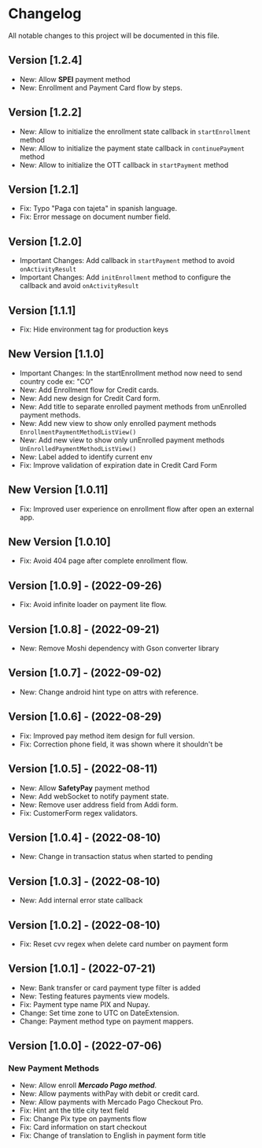 # Changelog
All notable changes to this project will be documented in this file.

## Version [1.2.4]
- New: Allow **SPEI** payment method
- New: Enrollment and Payment Card flow by steps.

## Version [1.2.2]
- New: Allow to initialize the enrollment state callback in ```startEnrollment``` method
- New: Allow to initialize the payment state callback in ```continuePayment``` method
- New: Allow to initialize the OTT callback in ```startPayment``` method

## Version [1.2.1]
- Fix: Typo "Paga con tajeta" in spanish language.
- Fix: Error message on document number field.

## Version [1.2.0]
- Important Changes: Add callback in ```startPayment``` method to avoid  ```onActivityResult```
- Important Changes: Add ```initEnrollment``` method to  configure the callback and avoid  ```onActivityResult```

## Version [1.1.1]
- Fix: Hide environment tag for production keys

## New Version [1.1.0]
- Important Changes: In the startEnrollment method now need to send country code ex: "CO"
- New: Add Enrollment flow for Credit cards.
- New: Add new design for Credit Card form.
- New: Add title to separate enrolled payment methods from unEnrolled payment methods.
- New: Add new view to show only enrolled payment methods ```EnrollmentPaymentMethodListView()```
- New: Add new view to show only unEnrolled payment methods ```UnEnrolledPaymentMethodListView()```
- New: Label added to identify current env
- Fix: Improve validation of expiration date in Credit Card Form

## New Version [1.0.11]
- Fix: Improved user experience on enrollment flow after open an external app. 

## New Version [1.0.10]
- Fix: Avoid 404 page after complete enrollment flow.  

## Version [1.0.9] - (2022-09-26)
- Fix: Avoid infinite loader on payment lite flow.

## Version [1.0.8] - (2022-09-21)
- New: Remove Moshi dependency with Gson converter library

## Version [1.0.7] - (2022-09-02)
- New: Change android hint type on attrs with reference.

## Version [1.0.6] - (2022-08-29)
- Fix: Improved pay method item design for full version.
- Fix: Correction phone field, it was shown where it shouldn't be

## Version [1.0.5] - (2022-08-11)
- New: Allow **SafetyPay** payment method
- New: Add webSocket to notify payment state.
- New: Remove user address field from Addi form.
- Fix: CustomerForm regex validators.

## Version [1.0.4] - (2022-08-10)
- New: Change in transaction status when started to pending

## Version [1.0.3] - (2022-08-10)
- New: Add internal error state callback

## Version [1.0.2] - (2022-08-10)
- Fix: Reset cvv regex when delete card number on payment form

## Version [1.0.1] - (2022-07-21)
- New: Bank transfer or card payment type filter is added
- New: Testing features payments view models.
- Fix: Payment type name PIX and Nupay.
- Change: Set time zone to UTC on DateExtension.
- Change: Payment method type on payment mappers.

## Version [1.0.0] - (2022-07-06)
### New Payment Methods
- New: Allow enroll ***Mercado Pago method***.
- New: Allow payments withPay with debit or credit card.
- New: Allow payments with Mercado Pago Checkout Pro.
- Fix: Hint ant the title city text field
- Fix: Change Pix type on payments flow
- Fix: Card information on start checkout
- Fix: Change of translation to English in payment form title 